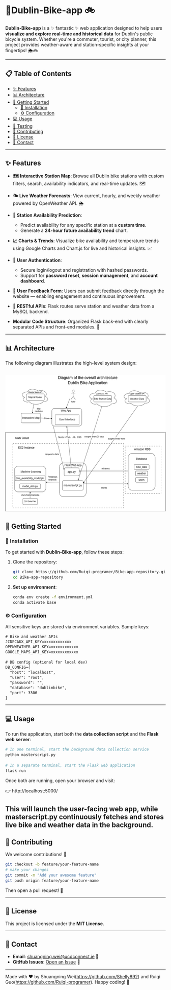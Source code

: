 # 🚀Dublin-Bike-app 🚲

**Dublin-Bike-app** is a ✨ fantastic ✨ web application designed to help users **visualize and explore real-time and historical data** for Dublin's public bicycle system. Whether you're a commuter, tourist, or city planner, this project provides weather-aware and station-specific insights at your fingertips! 🌦️🚲

---

## 📋 Table of Contents

- [✨ Features](#-features)
- [📊 Architecture](#-architecture)
- [🚀 Getting Started](#-getting-started)
  - [🔧 Installation](#-installation)
  - [⚙️ Configuration](#️-configuration)
- [💻 Usage](#-usage)
- [🧬 Testing](#-testing)
- [🤝 Contributing](#-contributing)
- [📝 License](#-license)
- [📧 Contact](#-contact)

---

## ✨ Features

- **🗺️ Interactive Station Map**: Browse all Dublin bike stations with custom filters, search, availability indicators, and real-time updates. 🗺️
- **🌤️ Live Weather Forecasts**: View current, hourly, and weekly weather powered by OpenWeather API. 🌦️
- **🔮 Station Availability Prediction**:
  - Predict availability for any specific station at a **custom time**.
  - Generate a **24-hour future availability trend** chart.
- **📈 Charts & Trends**: Visualize bike availability and temperature trends using Google Charts and Chart.js for live and historical insights. 📈
- **🔐 User Authentication**:
  - Secure login/logout and registration with hashed passwords.
  - Support for **password reset**, **session management**, and **account dashboard**.
- **💬 User Feedback Form**:
  Users can submit feedback directly through the website — enabling engagement and continuous improvement.
- **📡 RESTful APIs**: Flask routes serve station and weather data from a MySQL backend.

- **Modular Code Structure**: Organized Flask back-end with clearly separated APIs and front-end modules. 🧱

---

## 📊 Architecture

The following diagram illustrates the high-level system design:

## ![System Architecture](image.png)

## 🚀 Getting Started

### 🔧 Installation

To get started with **Dublin-Bike-app**, follow these steps:

1. Clone the repository:

   ```bash
   git clone https://github.com/Ruiqi-programer/Bike-app-repository.git
   cd Bike-app-repository
   ```

2. **Set up environment**:

   ```bash
   conda env create -f environment.yml
   conda activate base
   ```

### ⚙️ Configuration

All sensitive keys are stored via environment variables. Sample keys:

```env
# Bike and weather APIs
JCDECAUX_API_KEY=xxxxxxxxxxxx
OPENWEATHER_API_KEY=xxxxxxxxxxxx
GOOGLE_MAPS_API_KEY=xxxxxxxxxxxx

# DB config (optional for local dev)
DB_CONFIG={
  "host": "localhost",
  "user": "root",
  "password": "",
  "database": "dublinbike",
  "port": 3306
}
```

---

## 💻 Usage

To run the application, start both the **data collection script** and the **Flask web server**:

```bash
# In one terminal, start the background data collection service
python masterscript.py

# In a separate terminal, start the Flask web application
flask run
```

Once both are running, open your browser and visit:

👉 http://localhost:5000/

This will launch the user-facing web app, while masterscript.py continuously fetches and stores live bike and weather data in the background.
---

## 🤝 Contributing

We welcome contributions! 🎉

```bash
git checkout -b feature/your-feature-name
# make your changes
git commit -m "Add your awesome feature"
git push origin feature/your-feature-name
```

Then open a pull request! 🚀

---

## 📝 License

This project is licensed under the **MIT License**.

---

## 📧 Contact

- **Email**: shuangning.wei@ucdconnect.ie 📩
- **GitHub Issues**: [Open an Issue](https://github.com/Ruiqi-programer/Bike-app-repository/issues) 🐛

---

Made with ❤️ by Shuangning Wei(https://github.com/Shelly892) and Ruiqi Guo(https://github.com/Ruiqi-programer). Happy coding! 🎉
